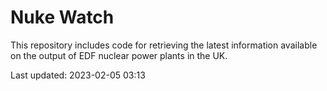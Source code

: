 # Nuke Watch

This repository includes code for retrieving the latest information available on the output of EDF nuclear power plants in the UK.

Last updated: 2023-02-05 03:13